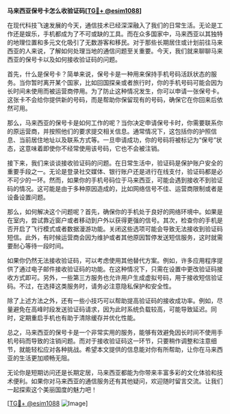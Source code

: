 **马来西亚保号卡怎么收验证码[[TG💪+ @esim1088](https://t.me/s/esim1088)]**

在现代科技飞速发展的今天，通信技术已经深深融入了我们的日常生活。无论是工作还是娱乐，手机都成为了不可或缺的工具。而在众多国家中，马来西亚以其独特的地理位置和多元文化吸引了无数游客和移民。对于那些长期居住或计划前往马来西亚的人来说，了解如何处理当地的通信问题至关重要。今天，我们就来聊聊马来西亚的保号卡以及如何接收验证码的问题。

首先，什么是保号卡？简单来说，保号卡是一种用来保持手机号码活跃状态的服务。当你暂时离开某个国家，比如回国探亲或者旅行时，你的手机号码可能会因为长时间未使用而被运营商停用。为了防止这种情况发生，你可以申请一张保号卡。这张卡不会给你提供新的号码，而是帮助你保留现有的号码，确保它在你回来后依然可用。

那么，马来西亚的保号卡是如何工作的呢？当你决定申请保号卡时，你需要联系你的原运营商，并按照他们的要求提交相关信息。通常情况下，这包括你的护照信息、当前居住地址以及联系方式等。一旦申请成功，你的号码将被标记为“保号”状态，这意味着即使你不经常使用该号码，它也不会被注销。

接下来，我们来谈谈接收验证码的问题。在日常生活中，验证码是保护账户安全的重要手段之一。无论是登录社交媒体、银行账户还是进行在线支付，验证码都是必不可少的一环。然而，如果你的手机号码位于马来西亚，可能会遇到接收不到验证码的情况。这可能是由于多种原因造成的，比如网络信号不佳、运营商限制或者是设备设置问题。

那么，如何解决这个问题呢？首先，确保你的手机处于良好的网络环境中。如果是在室内，尝试靠近窗户或者移动到户外以获得更强的信号。其次，检查你的手机是否开启了飞行模式或者数据漫游功能。关闭这些选项可能会导致无法接收到验证码短信。此外，有时候运营商会因为维护或者其他原因暂停发送短信服务，这时就需要耐心等待一段时间。

如果你仍然无法接收验证码，可以考虑使用其他替代方案。例如，许多应用程序提供了通过电子邮件接收验证码的功能。在这种情况下，只需在设置中更改验证码接收方式即可。另外，一些第三方服务也允许用户生成虚拟号码，用于接收短信验证码。不过，在选择这类服务时，请务必注意隐私保护和安全性。

除了上述方法之外，还有一些小技巧可以帮助提高验证码的接收成功率。例如，尽量避免在高峰时段发送验证码请求，因为此时系统负载较高，可能导致延迟。同时，定期重启手机也有助于清除缓存并优化性能。

总之，马来西亚的保号卡是一个非常实用的服务，能够有效避免因长时间不使用手机号码而导致的注销问题。而对于接收验证码这一环节，只要稍作调整和注意细节，就能轻松应对各种挑战。希望本文提供的信息能对你有所帮助，让你在马来西亚的生活更加顺畅无阻。

无论你是短期访问还是长期定居，马来西亚都能为你带来丰富多彩的文化体验和技术便利。如果你对马来西亚的通信服务还有其他疑问，欢迎随时留言交流。让我们一起探索这个美丽国度的魅力吧！

[[TG💪+ @esim1088](https://t.me/s/esim1088) ![Image](https://i.postimg.cc/4NQfJmqS/Snipaste-2025-05-13-00-14-12.png)]